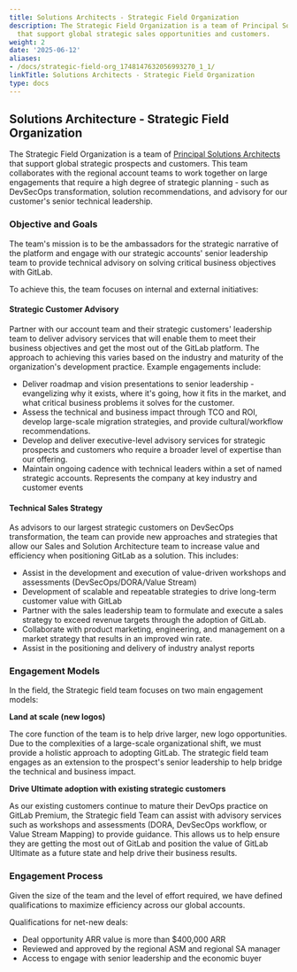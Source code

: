 ```yaml
---
title: Solutions Architects - Strategic Field Organization
description: The Strategic Field Organization is a team of Principal Solutions Architects
  that support global strategic sales opportunities and customers.
weight: 2
date: '2025-06-12'
aliases:
- /docs/strategic-field-org_1748147632056993270_1_1/
linkTitle: Solutions Architects - Strategic Field Organization
type: docs
---
```


## Solutions Architecture - Strategic Field Organization

The Strategic Field Organization is a team of [Principal Solutions Architects](/job-families/sales/solutions-architect/#principal-solutions-architect-responsibilities) that support global strategic prospects and customers. This team collaborates with the regional account teams to work together on large engagements that require a high degree of strategic planning - such as DevSecOps transformation, solution recommendations, and advisory for our customer's senior technical leadership.

### Objective and Goals

The team's mission is to be the ambassadors for the strategic narrative of the platform and engage with our strategic accounts' senior leadership team to provide technical advisory on solving critical business objectives with GitLab.

To achieve this, the team focuses on internal and external initiatives:

#### Strategic Customer Advisory

Partner with our account team and their strategic customers' leadership team to deliver advisory services that will enable them to meet their business objectives and get the most out of the GitLab platform. The approach to achieving this varies based on the industry and maturity of the organization's development practice. Example engagements include:

- Deliver roadmap and vision presentations to senior leadership - evangelizing why it exists, where it's going, how it fits in the market, and what critical business problems it solves for the customer.
- Assess the technical and business impact through TCO and ROI, develop large-scale migration strategies, and provide cultural/workflow recommendations.
- Develop and deliver executive-level advisory services for strategic prospects and customers who require a broader level of expertise than our offering.
- Maintain ongoing cadence with technical leaders within a set of named strategic accounts.
Represents the company at key industry and customer events

#### Technical Sales Strategy

As advisors to our largest strategic customers on DevSecOps transformation, the team can provide new approaches and strategies that allow our Sales and Solution Architecture team to increase value and efficiency when positioning GitLab as a solution. This includes:

- Assist in the development and execution of value-driven workshops and assessments (DevSecOps/DORA/Value Stream)
- Development of scalable and repeatable strategies to drive long-term customer value with GitLab
- Partner with the sales leadership team to formulate and execute a sales strategy to exceed revenue targets through the adoption of GitLab.
- Collaborate with product marketing, engineering, and management on a market strategy that results in an improved win rate.
- Assist in the positioning and delivery of industry analyst reports

### Engagement Models

In the field, the Strategic field team focuses on two main engagement models:

**Land at scale (new logos)**

The core function of the team is to help drive larger, new logo opportunities.  Due to the complexities of a large-scale organizational shift, we must provide a holistic approach to adopting GitLab. The strategic field team engages as an extension to the prospect's senior leadership to help bridge the technical and business impact.

**Drive Ultimate adoption with existing strategic customers**

As our existing customers continue to mature their DevOps practice on GitLab Premium, the Strategic field Team can assist with advisory services such as workshops and assessments (DORA, DevSecOps workflow, or Value Stream Mapping) to provide guidance. This allows us to help ensure they are getting the most out of GitLab and position the value of GitLab Ultimate as a future state and help drive their business results.

### Engagement Process

Given the size of the team and the level of effort required, we have defined qualifications to maximize efficiency across our global accounts.

Qualifications for net-new deals:

- Deal opportunity ARR value is more than $400,000 ARR
- Reviewed and approved by the regional ASM and regional SA manager
- Access to engage with senior leadership and the economic buyer
